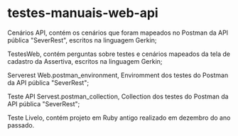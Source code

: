 # testes-manuais-web-api

Cenários API, contém os cenários que foram mapeados no Postman da API pública "SeverRest", escritos na linguagem Gerkin;

TestesWeb, contém perguntas sobre testes e cenários mapeados da tela de cadastro da Assertiva, escritos na linguagem Gerkin;

Serverest Web.postman_environment, Enviromment dos testes do Postman da API pública "SeverRest";

Teste API Servest.postman_collection, Collection dos testes do Postman da API pública "SeverRest";

Teste Livelo, contém projeto em Ruby antigo realizado em dezembro do ano passado. 
